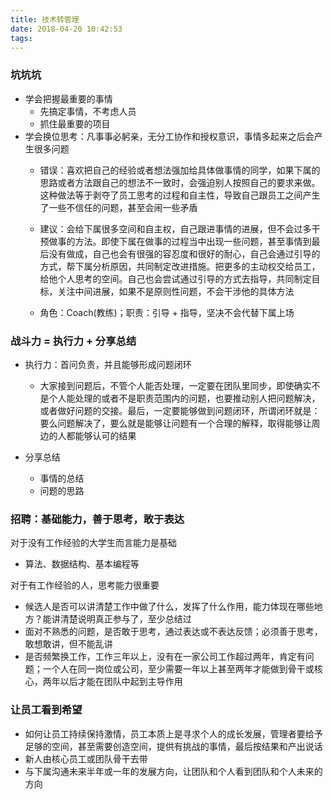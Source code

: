 ```yaml
---
title: 技术转管理
date: 2018-04-20 10:42:53
tags:
---
```


### 坑坑坑

- 学会把握最重要的事情
  - 先搞定事情，不考虑人员
  - 抓住最重要的项目
- 学会换位思考：凡事事必躬亲，无分工协作和授权意识，事情多起来之后会产生很多问题
  - 错误：喜欢把自己的经验或者想法强加给具体做事情的同学，如果下属的思路或者方法跟自己的想法不一致时，会强迫别人按照自己的要求来做。这种做法等于剥夺了员工思考的过程和自主性，导致自己跟员工之间产生了一些不信任的问题，甚至会闹一些矛盾

  - 建议：会给下属很多空间和自主权，自己跟进事情的进展，但不会过多干预做事的方法。即使下属在做事的过程当中出现一些问题，甚至事情到最后没有做成，自己也会有很强的容忍度和很好的耐心，自己会通过引导的方式，帮下属分析原因，共同制定改进措施。把更多的主动权交给员工，给他个人思考的空间。自己也会尝试通过引导的方式去指导，共同制定目标，关注中间进展，如果不是原则性问题，不会干涉他的具体方法

  - 角色：Coach(教练)；职责：引导 + 指导，坚决不会代替下属上场

### 战斗力 = 执行力 + 分享总结

- 执行力：首问负责，并且能够形成问题闭环

  - 大家接到问题后，不管个人能否处理，一定要在团队里同步，即使确实不是个人能处理的或者不是职责范围内的问题，也要推动别人把问题解决，或者做好问题的交接。最后，一定要能够做到问题闭环，所谓闭环就是：要么问题解决了，要么就是能够让问题有一个合理的解释，取得能够让周边的人都能够认可的结果

- 分享总结

  - 事情的总结
  - 问题的思路

### 招聘：基础能力，善于思考，敢于表达

对于没有工作经验的大学生而言能力是基础

- 算法、数据结构、基本编程等

对于有工作经验的人，思考能力很重要

- 候选人是否可以讲清楚工作中做了什么，发挥了什么作用，能力体现在哪些地方？能讲清楚说明真正参与了，至少总结过
- 面对不熟悉的问题，是否敢于思考，通过表达或不表达反馈；必须善于思考，敢想敢讲，但不能乱讲
- 是否频繁换工作，工作三年以上，没有在一家公司工作超过两年，肯定有问题；一个人在同一岗位或公司，至少需要一年以上甚至两年才能做到骨干或核心，两年以后才能在团队中起到主导作用

### 让员工看到希望

- 如何让员工持续保持激情，员工本质上是寻求个人的成长发展，管理者要给予足够的空间，甚至需要创造空间，提供有挑战的事情，最后按结果和产出说话
- 新人由核心员工或团队骨干去带
- 与下属沟通未来半年或一年的发展方向，让团队和个人看到团队和个人未来的方向